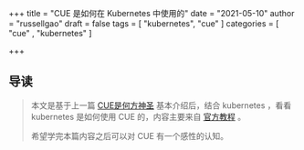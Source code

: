 +++
title = "CUE 是如何在 Kubernetes 中使用的"
date = "2021-05-10"
author = "russellgao"
draft = false
tags = [
    "kubernetes",
    "cue" 
]
categories = [
    "cue" ,
    "kubernetes"
]

+++

## 导读
> 本文是基于上一篇 [CUE是何方神圣](https://russellgao.cn/cue-intro/) 基本介绍后，结合 kubernetes ，看看 kubernetes 是如何使用 CUE 的，内容主要来自 [官方教程](https://github.com/cuelang/cue/tree/master/doc/tutorial/kubernetes) 。
>
> 希望学完本篇内容之后可以对 CUE 有一个感性的认知。
>


